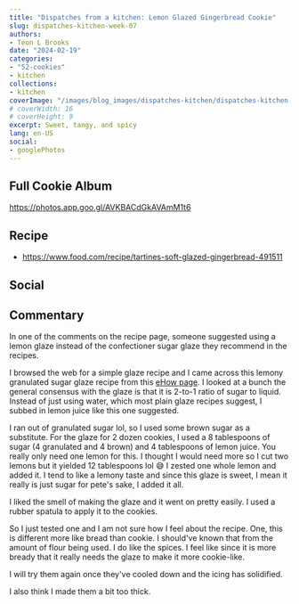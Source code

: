 ```yaml
---
title: "Dispatches from a kitchen: Lemon Glazed Gingerbread Cookie"
slug: dispatches-kitchen-week-07
authors:
- Teon L Brooks
date: "2024-02-19"
categories:
- "52-cookies"
- kitchen
collections:
- kitchen
coverImage: "/images/blog_images/dispatches-kitchen/dispatches-kitchen-week-07.jpg"
# coverWidth: 16
# coverHeight: 9
excerpt: Sweet, tangy, and spicy
lang: en-US
social:
- googlePhotos
---
```


<script> import Callout from '$lib/components/Callout.svelte'; </script>

<Callout>
<h2>Full Cookie Album</h2>

<https://photos.app.goo.gl/AVKBACdGkAVAmM1t6>
</Callout>

## Recipe

- https://www.food.com/recipe/tartines-soft-glazed-gingerbread-491511

## Social

<div>
    <span id="teonbrooks.com-3klubsgql2b2h"></span>
    <script src="https://assets.bluesky.lol/js/b1.js" data-handle="teonbrooks.com" data-skeet="3klubsgql2b2h"></script>
</div>

## Commentary

In one of the comments on the recipe page, someone suggested using a lemon glaze instead of the confectioner sugar glaze they recommend in the recipes.

I browsed the web for a simple glaze recipe and I came across this lemony granulated sugar glaze recipe from this [eHow page](https://www.ehow.com/how_7646167_make-glaze-granulated-sugar.html). I looked at a bunch the general consensus with the glaze is that it is 2-to-1 ratio of sugar to liquid. Instead of just using water, which most plain glaze recipes suggest, I subbed in lemon juice like this one suggested.

I ran out of granulated sugar lol, so I used some brown sugar as a substitute. For the glaze for 2 dozen cookies, I used a 8 tablespoons of sugar (4 granulated and 4 brown) and 4 tablespoons of lemon juice. You really only need one lemon for this. I thought I would need more so I cut two lemons but it yielded 12 tablespoons lol 😅
I zested one whole lemon and added it. I tend to like a lemony taste and since this glaze is sweet, I mean it really is just sugar for pete's sake, I added it all.

I liked the smell of making the glaze and it went on pretty easily. I used a rubber spatula to apply it to the cookies.

So I just tested one and I am not sure how I feel about the recipe. One, this is different more like bread than cookie. I should've known that from the amount of flour being used. I do like the spices. I feel like since it is more bready that it really needs the glaze to make it more cookie-like.

I will try them again once they've cooled down and the icing has solidified.

I also think I made them a bit too thick.
